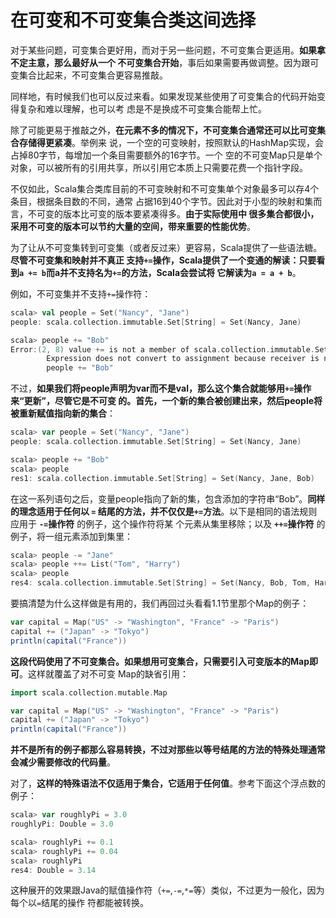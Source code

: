 在可变和不可变集合类这间选择
===================================================================================
对于某些问题，可变集合更好用，而对于另一些问题，不可变集合更适用。**如果拿不定主意，那么最好从一个
不可变集合开始**，事后如果需要再做调整。因为跟可变集合比起来，不可变集合更容易推敲。

同样地，有时候我们也可以反过来看。如果发现某些使用了可变集合的代码开始变得复杂和难以理解，也可以考
虑是不是换成不可变集合能帮上忙。

除了可能更易于推敲之外，**在元素不多的情况下，不可变集合通常还可以比可变集合存储得更紧凑**。举例来
说，一个空的可变映射，按照默认的HashMap实现，会占掉80字节，每增加一个条目需要额外的16字节。一个
空的不可变Map只是单个对象，可以被所有的引用共享，所以引用它本质上只需要花费一个指针字段。

不仅如此，Scala集合类库目前的不可变映射和不可变集单个对象最多可以存4个条目，根据条目数的不同，通常
占据16到40个字节。因此对于小型的映射和集而言，不可变的版本比可变的版本要紧凑得多。**由于实际使用中
很多集合都很小，采用不可变的版本可以节约大量的空间，带来重要的性能优势**。

为了让从不可变集转到可变集（或者反过来）更容易，Scala提供了一些语法糖。**尽管不可变集和映射并不真正
支持`+=`操作，Scala提供了一个变通的解读：只要看到`a += b`而a并不支持名为`+=`的方法，Scala会尝试将
它解读为`a = a + b`**。

例如，不可变集并不支持`+=`操作符：
```scala
scala> val people = Set("Nancy", "Jane")
people: scala.collection.immutable.Set[String] = Set(Nancy, Jane)

scala> people += "Bob"
Error:(2, 8) value += is not a member of scala.collection.immutable.Set[String]
        Expression does not convert to assignment because receiver is not assignable.
        people += "Bob"
```
不过，**如果我们将people声明为var而不是val，那么这个集合就能够用`+=`操作来“更新”，尽管它是不可变
的。首先，一个新的集合被创建出来，然后people将被重新赋值指向新的集合**：
```scala
scala> var people = Set("Nancy", "Jane")
people: scala.collection.immutable.Set[String] = Set(Nancy, Jane)

scala> people += "Bob"
scala> people
res1: scala.collection.immutable.Set[String] = Set(Nancy, Jane, Bob)
```
在这一系列语句之后，变量people指向了新的集，包含添加的字符串“Bob”。**同样的理念适用于任何以 `=`
结尾的方法，并不仅仅是`+=`方法**。以下是相同的语法规则应用于 **`-=`操作符** 的例子，这个操作符将某
个元素从集里移除；以及 **`++=`操作符** 的例子，将一组元素添加到集里：
```scala
scala> people -= "Jane"
scala> people ++= List("Tom", "Harry")
scala> people
res4: scala.collection.immutable.Set[String] = Set(Nancy, Bob, Tom, Harry)
```
要搞清楚为什么这样做是有用的，我们再回过头看看1.1节里那个Map的例子：
```scala
var capital = Map("US" -> "Washington", "France" -> "Paris")
capital += ("Japan" -> "Tokyo")
println(capital("France"))
```
**这段代码使用了不可变集合。如果想用可变集合，只需要引入可变版本的Map即可**。这样就覆盖了对不可变
Map的缺省引用：
```scala
import scala.collection.mutable.Map

var capital = Map("US" -> "Washington", "France" -> "Paris")
capital += ("Japan" -> "Tokyo")
println(capital("France"))
```
**并不是所有的例子都那么容易转换，不过对那些以等号结尾的方法的特殊处理通常会减少需要修改的代码量**。

对了，**这样的特殊语法不仅适用于集合，它适用于任何值**。参考下面这个浮点数的例子：
```scala
scala> var roughlyPi = 3.0
roughlyPi: Double = 3.0

scala> roughlyPi += 0.1
scala> roughlyPi += 0.04
scala> roughlyPi
res4: Double = 3.14
```
这种展开的效果跟Java的赋值操作符（`+=`,`-=`,`*=`等）类似，不过更为一般化，因为每个以`=`结尾的操作
符都能被转换。







